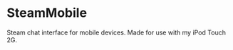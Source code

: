 SteamMobile
===========

Steam chat interface for mobile devices. Made for use with my iPod Touch 2G.